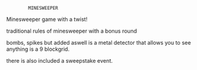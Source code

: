             MINESWEEPER

Minesweeper game with a twist!

traditional rules of minesweeper with a bonus round

bombs, spikes but added aswell is a metal detector that allows you to see anything is a 9 blockgrid.

there is also included a sweepstake event.
